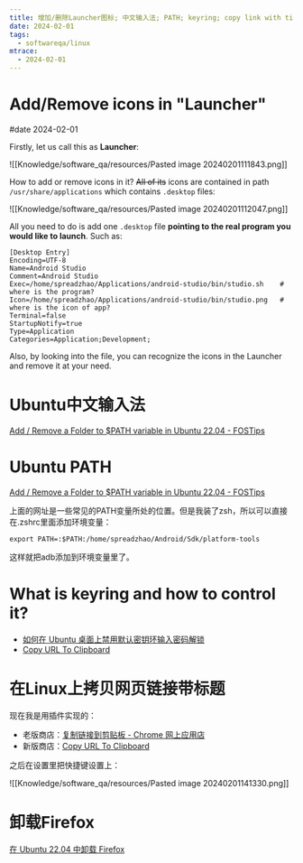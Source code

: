 ```yaml
---
title: 增加/删除Launcher图标; 中文输入法; PATH; keyring; copy link with title; uninstall Firefox
date: 2024-02-01
tags:
  - softwareqa/linux
mtrace:
  - 2024-02-01
---
```


# Add/Remove icons in "Launcher"

#date 2024-02-01

Firstly, let us call this as **Launcher**: 

![[Knowledge/software_qa/resources/Pasted image 20240201111843.png]]

How to add or remove icons in it? ~~All of its~~ icons are contained in path `/usr/share/applications` which contains `.desktop` files:

![[Knowledge/software_qa/resources/Pasted image 20240201112047.png]]

All you need to do is add one `.desktop` file **pointing to the real program you would like to launch**. Such as:

```shell
[Desktop Entry]
Encoding=UTF-8
Name=Android Studio
Comment=Android Studio
Exec=/home/spreadzhao/Applications/android-studio/bin/studio.sh    # where is the program?
Icon=/home/spreadzhao/Applications/android-studio/bin/studio.png   # where is the icon of app?
Terminal=false
StartupNotify=true
Type=Application
Categories=Application;Development;
```

Also, by looking into the file, you can recognize the icons in the Launcher and remove it at your need.

# Ubuntu中文输入法

[Add / Remove a Folder to $PATH variable in Ubuntu 22.04 - FOSTips](https://fostips.com/add-to-path-ubuntu/)

# Ubuntu PATH

[Add / Remove a Folder to $PATH variable in Ubuntu 22.04 - FOSTips](https://fostips.com/add-to-path-ubuntu/)

上面的网址是一些常见的PATH变量所处的位置。但是我装了zsh，所以可以直接在.zshrc里面添加环境变量：

```shell
export PATH=:$PATH:/home/spreadzhao/Android/Sdk/platform-tools
```

这样就把adb添加到环境变量里了。

# What is keyring and how to control it?

* [如何在 Ubuntu 桌面上禁用默认密钥环输入密码解锁](https://cn.linux-console.net/?p=9148)
* [Copy URL To Clipboard](https://chromewebstore.google.com/detail/copy-url-to-clipboard/miancenhdlkbmjmhlginhaaepbdnlllc)

# 在Linux上拷贝网页链接带标题

现在我是用插件实现的：

* 老版商店：[复制链接到剪贴板 - Chrome 网上应用店](https://link.zhihu.com/?target=https%3A//chrome.google.com/webstore/detail/copy-url-to-clipboard/miancenhdlkbmjmhlginhaaepbdnlllc/related%3Fhl%3Dzh-CN "")
* 新版商店：[Copy URL To Clipboard](https://chromewebstore.google.com/detail/copy-url-to-clipboard/miancenhdlkbmjmhlginhaaepbdnlllc "Copy URL To Clipboard")

之后在设置里把快捷键设置上：

![[Knowledge/software_qa/resources/Pasted image 20240201141330.png]]

# 卸载Firefox

[在 Ubuntu 22.04 中卸载 Firefox](https://cn.linux-console.net/?p=13996)
